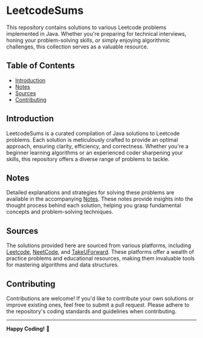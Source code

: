# LeetcodeSums

This repository contains solutions to various Leetcode problems implemented in Java. Whether you're preparing for technical interviews, honing your problem-solving skills, or simply enjoying algorithmic challenges, this collection serves as a valuable resource.

## Table of Contents

- [Introduction](#introduction)
- [Notes](#notes)
- [Sources](#sources)
- [Contributing](#contributing)

## Introduction

LeetcodeSums is a curated compilation of Java solutions to Leetcode problems. Each solution is meticulously crafted to provide an optimal approach, ensuring clarity, efficiency, and correctness. Whether you're a beginner learning algorithms or an experienced coder sharpening your skills, this repository offers a diverse range of problems to tackle.

## Notes

Detailed explanations and strategies for solving these problems are available in the accompanying [Notes](https://shy-jaborosa-7d9.notion.site/f3e6158efecb4caf81f347d330394fd4?v=ae52c423f5dc49beba6bf2f4fa50c178&pvs=4). These notes provide insights into the thought process behind each solution, helping you grasp fundamental concepts and problem-solving techniques.

## Sources

The solutions provided here are sourced from various platforms, including [Leetcode](https://leetcode.com/), [NeetCode](https://neetcode.io/practice), and [TakeUForward](https://takeuforward.org/strivers-a2z-dsa-course/strivers-a2z-dsa-course-sheet-2/). These platforms offer a wealth of practice problems and educational resources, making them invaluable tools for mastering algorithms and data structures.

## Contributing

Contributions are welcome! If you'd like to contribute your own solutions or improve existing ones, feel free to submit a pull request. Please adhere to the repository's coding standards and guidelines when contributing.


---

**Happy Coding!** 🚀
